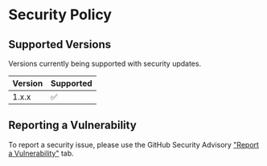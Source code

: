 # Security Policy

## Supported Versions

Versions currently being supported with security updates.

| Version | Supported          |
| ------- | ------------------ |
| 1.x.x   | :white_check_mark: |


## Reporting a Vulnerability

To report a security issue, please use the GitHub Security Advisory ["Report a Vulnerability"](https://github.com/mouttaqui/AOF/security/advisories/new) tab.
